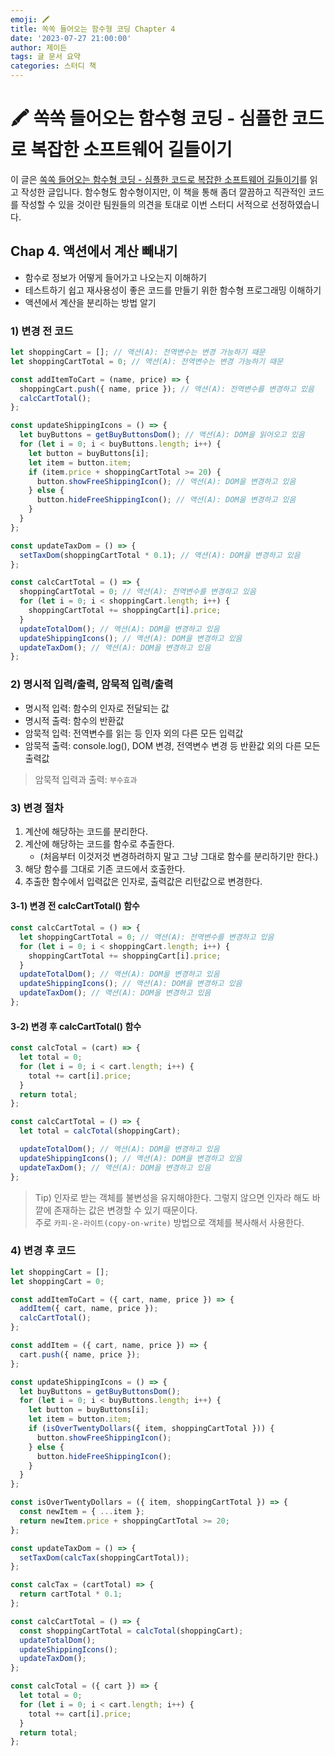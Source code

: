 ```yaml
---
emoji: 🖍️
title: 쏙쏙 들어오는 함수형 코딩 Chapter 4
date: '2023-07-27 21:00:00'
author: 제이든
tags: 글 문서 요약
categories: 스터디 책
---
```


# 🖍 쏙쏙 들어오는 함수형 코딩 - 심플한 코드로 복잡한 소프트웨어 길들이기

이 글은 [쏙쏙 들어오는 함수형 코딩 - 심플한 코드로 복잡한 소프트웨어 길들이기](https://product.kyobobook.co.kr/detail/S000001952246)를 읽고 작성한 글입니다.
함수형도 함수형이지만, 이 책을 통해 좀더 깔끔하고 직관적인 코드를 작성할 수 있을 것이란 팀원들의 의견을 토대로 이번 스터디 서적으로 선정하였습니다.

## Chap 4. 액션에서 계산 빼내기

- 함수로 정보가 어떻게 들어가고 나오는지 이해하기
- 테스트하기 쉽고 재사용성이 좋은 코드를 만들기 위한 함수형 프로그래밍 이해하기
- 액션에서 계산을 분리하는 방법 알기

### 1) 변경 전 코드

```js
let shoppingCart = []; // 액션(A): 전역변수는 변경 가능하기 때문
let shoppingCartTotal = 0; // 액션(A): 전역변수는 변경 가능하기 때문

const addItemToCart = (name, price) => {
  shoppingCart.push({ name, price }); // 액션(A): 전역변수를 변경하고 있음
  calcCartTotal();
};

const updateShippingIcons = () => {
  let buyButtons = getBuyButtonsDom(); // 액션(A): DOM을 읽어오고 있음
  for (let i = 0; i < buyButtons.length; i++) {
    let button = buyButtons[i];
    let item = button.item;
    if (item.price + shoppingCartTotal >= 20) {
      button.showFreeShippingIcon(); // 액션(A): DOM을 변경하고 있음
    } else {
      button.hideFreeShippingIcon(); // 액션(A): DOM을 변경하고 있음
    }
  }
};

const updateTaxDom = () => {
  setTaxDom(shoppingCartTotal * 0.1); // 액션(A): DOM을 변경하고 있음
};

const calcCartTotal = () => {
  shoppingCartTotal = 0; // 액션(A): 전역변수를 변경하고 있음
  for (let i = 0; i < shoppingCart.length; i++) {
    shoppingCartTotal += shoppingCart[i].price;
  }
  updateTotalDom(); // 액션(A): DOM을 변경하고 있음
  updateShippingIcons(); // 액션(A): DOM을 변경하고 있음
  updateTaxDom(); // 액션(A): DOM을 변경하고 있음
};
```

### 2) 명시적 입력/출력, 암묵적 입력/출력

- 명시적 입력: 함수의 인자로 전달되는 값
- 명시적 출력: 함수의 반환값
- 암묵적 입력: 전역변수를 읽는 등 인자 외의 다른 모든 입력값
- 암묵적 출력: console.log(), DOM 변경, 전역변수 변경 등 반환값 외의 다른 모든 출력값

> 암묵적 입력과 출력: `부수효과`

### 3) 변경 절차

1. 계산에 해당하는 코드를 분리한다.
2. 계산에 해당하는 코드를 함수로 추출한다.
   - (처음부터 이것저것 변경하려하지 말고 그냥 그대로 함수를 분리하기만 한다.)
3. 해당 함수를 그대로 기존 코드에서 호출한다.
4. 추출한 함수에서 입력값은 인자로, 출력값은 리턴값으로 변경한다.

#### 3-1) 변경 전 calcCartTotal() 함수

```js
const calcCartTotal = () => {
  let shoppingCartTotal = 0; // 액션(A): 전역변수를 변경하고 있음
  for (let i = 0; i < shoppingCart.length; i++) {
    shoppingCartTotal += shoppingCart[i].price;
  }
  updateTotalDom(); // 액션(A): DOM을 변경하고 있음
  updateShippingIcons(); // 액션(A): DOM을 변경하고 있음
  updateTaxDom(); // 액션(A): DOM을 변경하고 있음
};
```

#### 3-2) 변경 후 calcCartTotal() 함수

```js
const calcTotal = (cart) => {
  let total = 0;
  for (let i = 0; i < cart.length; i++) {
    total += cart[i].price;
  }
  return total;
};

const calcCartTotal = () => {
  let total = calcTotal(shoppingCart);

  updateTotalDom(); // 액션(A): DOM을 변경하고 있음
  updateShippingIcons(); // 액션(A): DOM을 변경하고 있음
  updateTaxDom(); // 액션(A): DOM을 변경하고 있음
};
```

> Tip) 인자로 받는 객체를 불변성을 유지해야한다. 그렇지 않으면 인자라 해도 바깥에 존재하는 값은 변경할 수 있기 때문이다.<br/>
> 주로 `카피-온-라이트(copy-on-write)` 방법으로 객체를 복사해서 사용한다.

### 4) 변경 후 코드

```js
let shoppingCart = [];
let shoppingCart = 0;

const addItemToCart = ({ cart, name, price }) => {
  addItem({ cart, name, price });
  calcCartTotal();
};

const addItem = ({ cart, name, price }) => {
  cart.push({ name, price });
};

const updateShippingIcons = () => {
  let buyButtons = getBuyButtonsDom();
  for (let i = 0; i < buyButtons.length; i++) {
    let button = buyButtons[i];
    let item = button.item;
    if (isOverTwentyDollars({ item, shoppingCartTotal })) {
      button.showFreeShippingIcon();
    } else {
      button.hideFreeShippingIcon();
    }
  }
};

const isOverTwentyDollars = ({ item, shoppingCartTotal }) => {
  const newItem = { ...item };
  return newItem.price + shoppingCartTotal >= 20;
};

const updateTaxDom = () => {
  setTaxDom(calcTax(shoppingCartTotal));
};

const calcTax = (cartTotal) => {
  return cartTotal * 0.1;
};

const calcCartTotal = () => {
  const shoppingCartTotal = calcTotal(shoppingCart);
  updateTotalDom();
  updateShippingIcons();
  updateTaxDom();
};

const calcTotal = ({ cart }) => {
  let total = 0;
  for (let i = 0; i < cart.length; i++) {
    total += cart[i].price;
  }
  return total;
};
```

```toc

```
